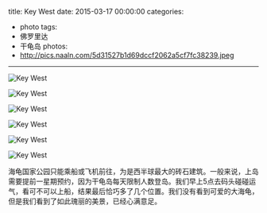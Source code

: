 title: Key West
date: 2015-03-17 00:00:00
categories:
- photo
tags:
- 佛罗里达
- 干龟岛
photos:
- http://pics.naaln.com/5d31527b1d69dccf2062a5cf7fc38239.jpeg
---

![Key West](http://pics.naaln.com/103fa829771815b5f873fcff26680f01.JPG)

![Key West](http://pics.naaln.com/415951b12f5b76caa50b35105f39e1b2.JPG)

![Key West](http://pics.naaln.com/1b3155465ec7028f4ec3764daa94b9b4.JPG)

![Key West](http://pics.naaln.com/5850c425958e764fc6a4f852ad23242c.JPG)

![Key West](http://pics.naaln.com/2a357b357df0569e6e8dff689cce047f.JPG)

![Key West](http://pics.naaln.com/75880338d1bbee2b1870f659ac74342a.JPG)

海龟国家公园只能乘船或飞机前往，为是西半球最大的砖石建筑。一般来说，上岛需要提前一星期预约，因为干龟岛每天限制人数登岛。我们早上5点去码头碰碰运气，看可不可以上船，结果最后恰巧多了几个位置。我们没有看到可爱的大海龟，但是我们看到了如此瑰丽的美景，已经心满意足。
